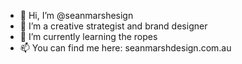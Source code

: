 - 👋 Hi, I’m @seanmarshesign
- 👀 I’m a creative strategist and brand designer
- 🌱 I’m currently learning the ropes
- 📫 You can find me here: seanmarshdesign.com.au

<!---
seanmarshesign/seanmarshesign is a ✨ special ✨ repository because its `README.md` (this file) appears on your GitHub profile.
You can click the Preview link to take a look at your changes.
--->
